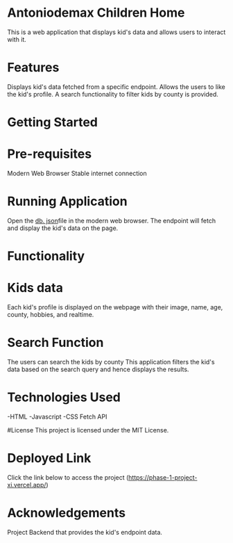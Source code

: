 # Antoniodemax Children Home
This is a web application that displays kid's data and allows users to interact with it.

# Features
Displays kid's data fetched from a specific endpoint.
Allows the users to like the kid's profile.
A search functionality to filter kids by county is provided.

# Getting Started

# Pre-requisites
Modern Web Browser
Stable internet connection

# Running Application
Open the [db. json](https://antoniodemax.github.io/Phase-1-project/)file in the modern web browser.
The endpoint will fetch and display the kid's data on the page.

# Functionality

# Kids data
Each kid's profile is displayed on the webpage with their image, name, age, county, hobbies, and  realtime.

# Search Function
The users can search the kids by county
This application filters the kid's data based on the search query and hence displays the results.

# Technologies Used
-HTML
-Javascript
-CSS
Fetch API

#License
This project is licensed under the MIT License.

# Deployed Link
Click the link below to access the project
(https://phase-1-project-xi.vercel.app/)

# Acknowledgements
Project Backend that provides the kid's endpoint data.
